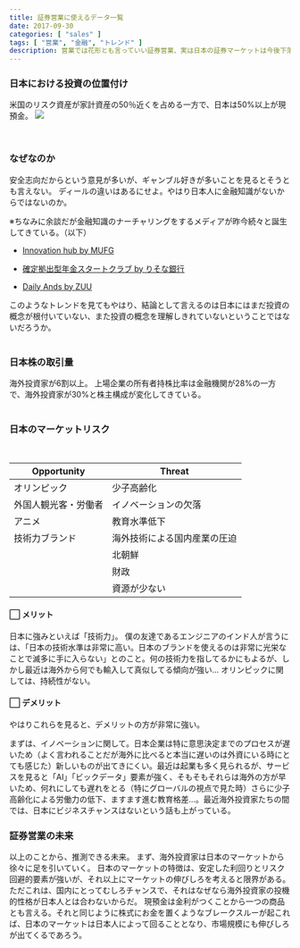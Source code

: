 ```yaml
---
title: 証券営業に使えるデータ一覧
date: 2017-09-30
categories: [ "sales" ]
tags: [ "営業", "金融", "トレンド" ]
description: 営業では花形とも言っていい証券営業、実は日本の証券マーケットは今後下落が予測され、営業マンの営業成績にも少なからず影響を与えるやもしれません。そんな逆境とも言える中、生き残るには如何にするべきかをマクロな観点から考察していきます。
---
```


### 日本における投資の位置付け

米国のリスク資産が家計資産の50％近くを占める一方で、日本は50%以上が現預金。
<img src="/images/h.png">

<br/>

### なぜなのか

安全志向だからという意見が多いが、ギャンブル好きが多いことを見るとそうとも言えない。
ディールの違いはあるにせよ。やはり日本人に金融知識がないからではないのか。
<br/>

※ちなみに余談だが金融知識のナーチャリングをするメディアが昨今続々と誕生してきている。（以下）
<br/>

- <a href="https://innovation.mufg.jp/">Innovation hub by MUFG</a>

- <a href="https://dc-startclub.com/">確定拠出型年金スタートクラブ by りそな銀行</a>

- <a href="https://daily-ands.jp/pages/about-ands-note/">Daily Ands by ZUU</a>

     
     
このようなトレンドを見てもやはり、結論として言えるのは日本にはまだ投資の概念が根付いていない、また投資の概念を理解しきれていないということではないだろうか。
<br/>
<br/>

<script async src="//pagead2.googlesyndication.com/pagead/js/adsbygoogle.js"></script>
<!-- responsive -->
<ins class="adsbygoogle"
     style="display:block"
     data-ad-client="ca-pub-4907783597381002"
     data-ad-slot="6815644540"
     data-ad-format="auto"></ins>
<script>
(adsbygoogle = window.adsbygoogle || []).push({});
</script>


### 日本株の取引量

海外投資家が6割以上。
上場企業の所有者持株比率は金融機関が28%の一方で、海外投資家が30%と株主構成が変化してきている。
<br/>
<br/>

### 日本のマーケットリスク

<br/>

| Opportunity          | Threat                       |
|----------------------|------------------------------|
| オリンピック         | 少子高齢化                   |
| 外国人観光客・労働者 | イノベーションの欠落         |
| アニメ               | 教育水準低下                 |
| 技術力ブランド       | 海外技術による国内産業の圧迫 |
|                      | 北朝鮮                       |
|                      | 財政                         |
|                      | 資源が少ない                 |


#### ⬜︎ メリット
日本に強みといえば「技術力」。
僕の友達であるエンジニアのインド人が言うには、「日本の技術水準は非常に高い。日本のブランドを使えるのは非常に光栄なことで滅多に手に入らない」とのこと。何の技術力を指してるかにもよるが、しかし最近は海外から何でも輸入して真似してる傾向が強い...
オリンピックに関しては、持続性がない。
<br/>

#### ⬜︎ デメリット
やはりこれらを見ると、デメリットの方が非常に強い。

まずは、イノベーションに関して。日本企業は特に意思決定までのプロセスが遅いため（よく言われることだが海外に比べると本当に遅いのは外資にいる時にとても感じた）新しいものが出てきにくい。最近は起業も多く見られるが、サービスを見ると「AI」「ビックデータ」要素が強く、そもそもそれらは海外の方が早いため、何れにしても遅れをとる（特にグローバルの視点で見た時）さらに少子高齢化による労働力の低下、ますます進む教育格差...。最近海外投資家たちの間では、日本にビジネスチャンスはないという話も上がっている。
<br/>


### 証券営業の未来

以上のことから、推測できる未来。
まず、海外投資家は日本のマーケットから徐々に足を引いていく。
日本のマーケットの特徴は、安定した利回りとリスク回避的要素が強いが、それ以上にマーケットの伸びしろを考えると限界がある。
ただこれは、国内にとってむしろチャンスで、それはなぜなら海外投資家の投機的性格が日本人とは合わないからだ。
現預金は金利がつくことから一つの商品とも言える。それと同じように株式にお金を置くようなブレークスルーが起これば、日本のマーケットは日本人によって回ることとなり、市場規模にも伸びしろが出てくるであろう。

